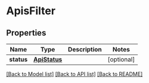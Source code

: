 # ApisFilter


## Properties
Name | Type | Description | Notes
------------ | ------------- | ------------- | -------------
**status** | [**ApiStatus**](ApiStatus.md) |  | [optional] 

[[Back to Model list]](../../README.md#documentation-for-models) [[Back to API list]](../../README.md#documentation-for-api-endpoints) [[Back to README]](../../README.md)


